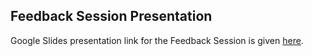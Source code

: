 ## Feedback Session Presentation

Google Slides presentation link for the Feedback Session is given [here](https://docs.google.com/presentation/d/1oQX1AL4118MGG43J7JtUT8aee3LiUoVbpQ-Jl7rUWLI/edit?usp=sharing).
